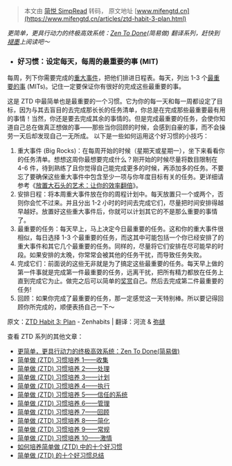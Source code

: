 > 本文由 [简悦 SimpRead](http://ksria.com/simpread/) 转码， 原文地址 [www.mifengtd.cn](https://www.mifengtd.cn/articles/ztd-habit-3-plan.html)

_更简单，更具行动力的终极高效系统：[Zen To Done](https://www.mifengtd.cn/tag/ZTD)(简易做) 翻译系列，赶快到[褪墨](https://www.mifengtd.cn)上阅读吧～_

*   ### 好习惯：设定每天，每周的最重要的事 (MIT)
    

每周，列下你需要完成的[重大事件](https://www.mifengtd.cn/articles/double_productivity_this_week.html "放置大石头的艺术：让你的效率翻倍")，把他们排进日程表。每天，列出 1-3 个[最重要的事](https://www.mifengtd.cn/articles/purpose_your_day_mit.html "设置每天最重要的任务") (MITs)。记住一定要保证你有很好的完成这些最重要的事。

这是 ZTD 中最简单也是最重要的一个习惯。它为你的每一天和每一周都设定了目标，因为与其去盲目的去完成那长长的任务清单，你总是在完成那些最重要最有用的事情！当然，你还是要去完成其余的事情的。但是完成最重要的任务，会使你知道自己总在做真正想做的事——那些当你回顾的时候，会感到自豪的事，而不会操劳一天后却发现自己一无所成。 以下是一些如何运用这个好习惯的小技巧：

1.  重大事件 (Big Rocks)：在每周开始的时候（星期天或星期一），坐下来看看你的任务清单。想想这周你最想要完成什么？刚开始的时候尽量将数目限制在 4-6 件，待到熟练了且你觉得自己能完成更多的时候，再添加多的任务。不要忘了要确保这些重大事件中包含至少一项与你年度目标有关的任务。更详细请参考《[放置大石头的艺术：让你的效率翻倍](https://www.mifengtd.cn/articles/double_productivity_this_week.html)》。
2.  安排日程：将本周重大事件放在你的周程计划中。每天放置只一个或两个，否则你会忙不过来。并且分出 1-2 小时的时间去完成它们，尽量把时间安排得越早越好。放置好这些重大事件后，你就可以计划其它的不是那么重要的事情了。
3.  最重要的任务：每天早上，马上决定今日最重要的任务。这和你的重大事件很相似，每日选择 1-3 个最重要的任务，而这其中可能包括一个你已经安排了的重大事件和其它几个最重要的任务。同样的，尽量将它们安排在尽可能早的时段。如果安排的太晚，你常常会被其他的任务干扰，而导致任务失败。
4.  完成它们：前面说的这些无非就是为了搞定这些最重要的任务。每天早上做的第一件事就是完成第一件最重要的任务，远离干扰，把所有精力都放在任务上直到完成它为止。做完之后可以简单的[奖赏](https://www.mifengtd.cn/articles/take_a_nap.html "在工作时也享受美美的休息")自己。然后去完成第二件最重要的任务!
5.  回顾：如果你完成了最重要的任务，那一定感觉这一天特别棒。所以要记得回顾你所完成的，顺便表扬自己一下～

原文：[ZTD Habit 3: Plan](http://zenhabits.net/2007/04/ztd-habit-3-plan/) - Zenhabits | 翻译：河流 & [弥缝](https://www.mifengtd.cn)

查看 ZTD 系列的其他文章：

*   [更简单，更具行动力的终极高效系统：Zen To Done(简易做)](https://www.mifengtd.cn/articles/the_ultimate_simple_productivity_system_zen_to_done.html)
*   [简单做 (ZTD) 习惯培养 1——收集](https://www.mifengtd.cn/articles/ztd-habit-1-collect.html)
*   [简单做 (ZTD) 习惯培养 2——处理](https://www.mifengtd.cn/articles/ztd-habit-2-process.html)
*   [简单做 (ZTD) 习惯培养 3——计划](https://www.mifengtd.cn/articles/ztd-habit-3-plan.html)
*   [简单做 (ZTD) 习惯培养 4——执行](https://www.mifengtd.cn/articles/ztd-habit-4-do.html)
*   [简单做 (ZTD) 习惯培养 5——信任的系统](https://www.mifengtd.cn/articles/ztd-habit-5-effective-gtd-tools.html)
*   [简单做 (ZTD) 习惯培养 6——管理](https://www.mifengtd.cn/articles/ztd-habit-6-everything-in-order.html)
*   [简单做 (ZTD) 习惯培养 7——回顾](https://www.mifengtd.cn/articles/ztd-habit-7-refresh-your-focus-every-week-to-achieve-more.html)
*   [简单做 (ZTD) 习惯培养 8——简化](https://www.mifengtd.cn/articles/ztd-habit-8-eliminate-all-but-the-absolute-essential-tasks.html "简单做(ZTD)习惯培养8——简化")
*   [简单做 (ZTD) 习惯培养 9——常规](https://www.mifengtd.cn/articles/ztd-habit-9-optimize-your-productivity-with-daily-weekly-routines.html "简单做(ZTD)习惯培养9——常规")
*   [简单做 (ZTD) 习惯培养 10——激情](https://www.mifengtd.cn/articles/ztd-habit-10-do-something-you-are-passionate-about.html "简单做(ZTD)习惯培养10——激情")
*   [如何培养简单做 (ZTD) 中的十个好习惯](https://www.mifengtd.cn/articles/ztd-forming-the-10-habits.html "如何培养简单做(ZTD)中的十个好习惯")
*   [简单做 (ZTD) 的十个好习惯总结](https://www.mifengtd.cn/articles/10-habits-of-ztd.html "Permanent Link to 简单做(ZTD)的十个好习惯总结")